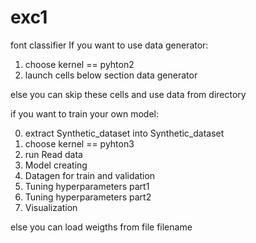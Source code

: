 # exc1
font classifier
If you want to use data generator:

  1) choose kernel == pyhton2
  2) launch cells below section data generator
  
else you can skip these cells and use data from directory

if you want to train your own model:

  0) extract Synthetic_dataset into Synthetic_dataset
  1) choose kernel == pyhton3
  2) run Read data
  3) Model creating
  4) Datagen for train and validation
  5) Tuning hyperparameters part1
  6) Tuning hyperparameters part2
  7) Visualization
  
  else you can load weigths from file filename
